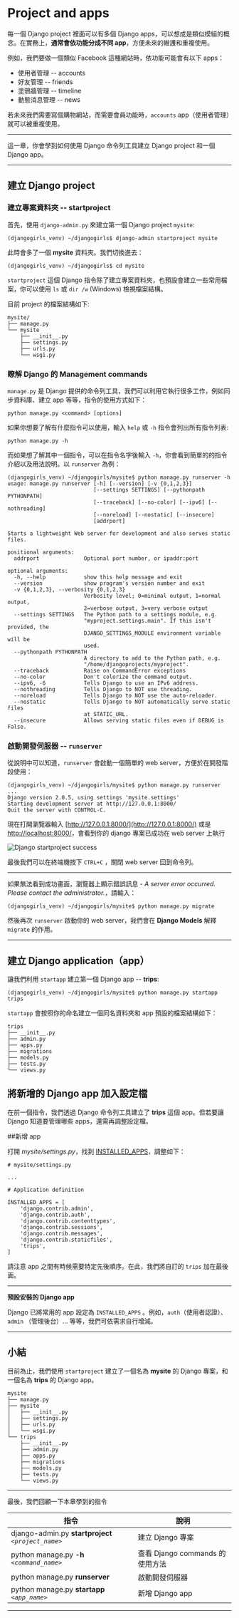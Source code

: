 # Project and apps

每一個 Django project 裡面可以有多個 Django apps，可以想成是類似模組的概念。在實務上，**通常會依功能分成不同 app**，方便未來的維護和重複使用。

例如，我們要做一個類似 Facebook 這種網站時，依功能可能會有以下 apps：

- 使用者管理 -- accounts
- 好友管理 -- friends
- 塗鴉牆管理 -- timeline
- 動態消息管理 -- news

若未來我們需要寫個購物網站，而需要會員功能時，`accounts` app（使用者管理）就可以被重複使用。

---

這一章，你會學到如何使用 Django 命令列工具建立 Django project 和一個 Django app。

---

## 建立 Django project

### 建立專案資料夾 -- startproject
首先，使用 `django-admin.py` 來建立第一個 Django project `mysite`:

```
(djangogirls_venv) ~/djangogirls$ django-admin startproject mysite
```

此時會多了一個 **mysite** 資料夾。我們切換進去：

```
(djangogirls_venv) ~/djangogirls$ cd mysite
```

`startproject` 這個 Django 指令除了建立專案資料夾，也預設會建立一些常用檔案，你可以使用 `ls` 或 `dir /w` (Windows) 檢視檔案結構。

目前 project 的檔案結構如下:

```
mysite/
├── manage.py
└── mysite
    ├── __init__.py
    ├── settings.py
    ├── urls.py
    └── wsgi.py
```


### 瞭解 Django 的 Management commands

`manage.py` 是 Django 提供的命令列工具，我們可以利用它執行很多工作，例如同步資料庫、建立 app 等等，指令的使用方式如下：

```
python manage.py <command> [options]
```

如果你想要了解有什麼指令可以使用，輸入 `help` 或 `-h` 指令會列出所有指令列表:

```
python manage.py -h
```

而如果想了解其中一個指令，可以在指令名字後輸入 `-h`，你會看到簡單的的指令介紹以及用法說明。以 `runserver` 為例：

```
(djangogirls_venv) ~/djangogirls/mysite$ python manage.py runserver -h
usage: manage.py runserver [-h] [--version] [-v {0,1,2,3}]
                           [--settings SETTINGS] [--pythonpath PYTHONPATH]
                           [--traceback] [--no-color] [--ipv6] [--nothreading]
                           [--noreload] [--nostatic] [--insecure]
                           [addrport]

Starts a lightweight Web server for development and also serves static files.

positional arguments:
  addrport              Optional port number, or ipaddr:port

optional arguments:
  -h, --help            show this help message and exit
  --version             show program's version number and exit
  -v {0,1,2,3}, --verbosity {0,1,2,3}
                        Verbosity level; 0=minimal output, 1=normal output,
                        2=verbose output, 3=very verbose output
  --settings SETTINGS   The Python path to a settings module, e.g.
                        "myproject.settings.main". If this isn't provided, the
                        DJANGO_SETTINGS_MODULE environment variable will be
                        used.
  --pythonpath PYTHONPATH
                        A directory to add to the Python path, e.g.
                        "/home/djangoprojects/myproject".
  --traceback           Raise on CommandError exceptions
  --no-color            Don't colorize the command output.
  --ipv6, -6            Tells Django to use an IPv6 address.
  --nothreading         Tells Django to NOT use threading.
  --noreload            Tells Django to NOT use the auto-reloader.
  --nostatic            Tells Django to NOT automatically serve static files
                        at STATIC_URL.
  --insecure            Allows serving static files even if DEBUG is False.
```

### 啟動開發伺服器 -- `runserver`

從說明中可以知道，`runserver` 會啟動一個簡單的 web server，方便於在開發階段使用：

```
(djangogirls_venv) ~/djangogirls/mysite$ python manage.py runserver
...
Django version 2.0.5, using settings 'mysite.settings'
Starting development server at http://127.0.0.1:8000/
Quit the server with CONTROL-C.
```

現在打開瀏覽器輸入 [http://127.0.0.1:8000/](http://127.0.0.1:8000/) 或是 [http://localhost:8000/](http://localhost:8000/)，會看到你的 django 專案已成功在 web server 上執行

![Django startproject success](./../images/django-startproject-success.png)


最後我們可以在終端機按下 `CTRL+C` ，關閉 web server 回到命令列。


---

如果無法看到成功畫面，瀏覽器上顯示錯誤訊息 - *A server error occurred.  Please contact the administrator.*，請輸入：

```
(djangogirls_venv) ~/djangogirls/mysite$ python manage.py migrate
```

然後再次 `runserver` 啟動你的 web server，我們會在 **Django Models** 解釋 `migrate` 的作用。

---

## 建立 Django application（app）

讓我們利用 `startapp` 建立第一個 Django app -- **trips**:

```
(djangogirls_venv) ~/djangogirls/mysite$ python manage.py startapp trips
```

`startapp` 會按照你的命名建立一個同名資料夾和 app 預設的檔案結構如下：

```
trips
├── __init__.py
├── admin.py
├── apps.py
├── migrations
├── models.py
├── tests.py
└── views.py
```

## 將新增的 Django app 加入設定檔

在前一個指令，我們透過 Django 命令列工具建立了 **trips** 這個 app。但若要讓 Django 知道要管理哪些 apps，還需再調整設定檔。

##新增 app

打開 *mysite/settings.py*，找到 [INSTALLED_APPS](https://docs.djangoproject.com/en/2.0/ref/settings/#std:setting-INSTALLED_APPS)，調整如下：

```
# mysite/settings.py

...

# Application definition

INSTALLED_APPS = [
    'django.contrib.admin',
    'django.contrib.auth',
    'django.contrib.contenttypes',
    'django.contrib.sessions',
    'django.contrib.messages',
    'django.contrib.staticfiles',
    'trips',
]
```

請注意 app 之間有時候需要特定先後順序。在此，我們將自訂的 `trips` 加在最後面。

---

**預設安裝的 Django app**

Django 已將常用的 app 設定為 `INSTALLED_APPS` 。例如，`auth`（使用者認證）、`admin` （管理後台）... 等等，我們可依需求自行增減。

---

## 小結

目前為止，我們使用 `startproject` 建立了一個名為 **mysite** 的 Django 專案，和一個名為 **trips** 的 Django app。

```
mysite
├── manage.py
├── mysite
│   ├── __init__.py
│   ├── settings.py
│   ├── urls.py
│   └── wsgi.py
└── trips
    ├── __init__.py
    ├── admin.py
    ├── apps.py
    ├── migrations
    ├── models.py
    ├── tests.py
    └── views.py
```

---

最後，我們回顧一下本章學到的指令

| 指令 | 說明 |
| ---|--- |
| django-admin.py **startproject** *`<project_name>`* | 建立 Django 專案 |
| python manage.py **-h** *`<command_name>`* | 查看 Django commands 的使用方法 |
| python manage.py **runserver** | 啟動開發伺服器 |
| python manage.py **startapp** *`<app_name>`*  | 新增 Django app |

---

